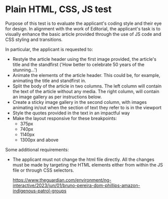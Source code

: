 # Plain HTML, CSS, JS test

Purpose of this test is to evaluate the applicant's coding style and their eye for design. In alignment with the work of Editorial, the applicant's task is to visually enhance the basic article provided through the use of JS code and CSS styling and transitions.

In particular, the applicant is requested to:

- Restyle the article header using the first image provided, the article's title and the standfirst ('How better to celebrate 50 years of the stunning...')
- Animate the elements of the article header. This could be, for example, animating the title and standfirst in.
- Split the body of the article in two columns. The left column will contain the text of the article without any media. The right column, will contain an image gallery as per instructions below.
- Create a sticky image gallery in the second column, with images animating in/out when the section of text they refer to is in the viewport
- Style the quotes provided in the text in an impactful way
- Make the layout responsive for these breakpoints:
  - 375px
  - 740px
  - 1140px
  - 1300px and above

Some additional requirements:

- The applicant must not change the html file directly. All the changes must be made by targeting the HTML elements either from within the JS file or through CSS selectors.

  https://www.theguardian.com/environment/ng-interactive/2023/jun/01/bruno-pereira-dom-phillips-amazon-indigenous-patrol-groups
